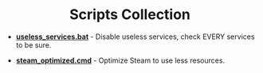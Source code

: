 <div align="center"><h1>Scripts Collection</h1></div>

- __<a href="useless_services.bat">useless_services.bat</a>__ - Disable useless services, check EVERY services to be sure.

- __<a href="steam_optimized.cmd">steam_optimized.cmd</a>__ - Optimize Steam to use less resources.
